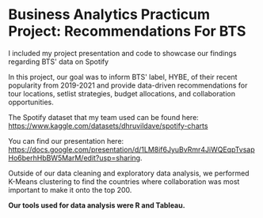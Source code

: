 # Business Analytics Practicum Project: Recommendations For BTS

I included my project presentation and code to showcase our findings regarding BTS' data on Spotify

In this project, our goal was to inform BTS' label, HYBE, of their recent popularity from 2019-2021 and provide data-driven recommendations for tour locations, setlist
strategies, budget allocations, and collaboration opportunities. 

The Spotify dataset that my team used can be found here: https://www.kaggle.com/datasets/dhruvildave/spotify-charts 

You can find our presentation here: https://docs.google.com/presentation/d/1LM8if6JyuBvRmr4JiWQEqpTvsapHo6berhHbBW5MarM/edit?usp=sharing. 

Outside of our data cleaning and exploratory data analysis, we performed K-Means clustering to find the countries where collaboration was most important to make it onto the top 200.

**Our tools used for data analysis were R and Tableau.**

